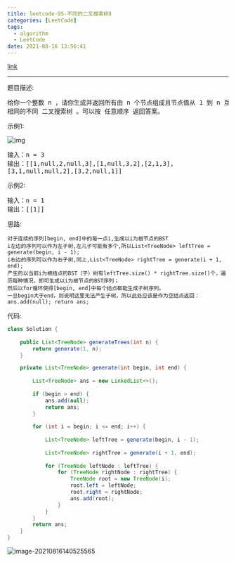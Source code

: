 ```yaml
---
title: leetcode-95-不同的二叉搜索树Ⅱ
categories: [LeetCode]
tags:
  - algorithm
  - LeetCode
date: 2021-08-16 13:56:41
---
```


[link](https://leetcode-cn.com/problems/unique-binary-search-trees-ii)

<hr/>

题目描述:

<pre>
给你一个整数 n ，请你生成并返回所有由 n 个节点组成且节点值从 1 到 n 互不
相同的不同 二叉搜索树 。可以按 任意顺序 返回答案。
</pre>

示例1:

![img](https://gitee.com/cao_ziqiang/img/raw/master/20210816135735.jpeg)

<pre>
输入：n = 3
输出：[[1,null,2,null,3],[1,null,3,2],[2,1,3],
[3,1,null,null,2],[3,2,null,1]]
</pre>

示例2:

<pre>
输入：n = 1
输出：[[1]]
</pre>

思路:

```
对于连续的序列[begin, end]中的每一点i,生成以i为根节点的BST
i左边的序列可以作为左子树,左儿子可能有多个,所以List<TreeNode> leftTree = generate(begin, i - 1);
i右边的序列可以作为右子树,同上,List<TreeNode> rightTree = generate(i + 1, end);
产生的以当前i为根结点的BST（子）树有leftTree.size() * rightTree.size()个，遍历每种情况，即可生成以i为根节点的BST序列；
然后以for循环使得[begin, end]中每个结点都能生成子树序列。
一旦begin大于end，则说明这里无法产生子树，所以此处应该是作为空结点返回：ans.add(null); return ans;
```

代码:

```java
class Solution {
    
    public List<TreeNode> generateTrees(int n) {
        return generate(1, n);
    }

    private List<TreeNode> generate(int begin, int end) {
        
        List<TreeNode> ans = new LinkedList<>();
        
        if (begin > end) {
            ans.add(null);
            return ans;
        }
        
        for (int i = begin; i <= end; i++) {
            
            List<TreeNode> leftTree = generate(begin, i - 1);
            
            List<TreeNode> rightTree = generate(i + 1, end);
            
            for (TreeNode leftNode : leftTree) {
                for (TreeNode rightNode : rightTree) {
                    TreeNode root = new TreeNode(i);
                    root.left = leftNode;
                    root.right = rightNode;
                    ans.add(root);
                }
            }
        }
        return ans;
    }
}
```

![image-20210816140525565](https://gitee.com/cao_ziqiang/img/raw/master/20210816140525.png)

